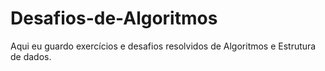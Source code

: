 # Desafios-de-Algoritmos
Aqui eu guardo exercícios e desafios resolvidos de Algoritmos e Estrutura de dados.
